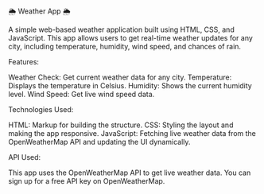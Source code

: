 🌦️ Weather App 🌦️

A simple web-based weather application built using HTML, CSS, and JavaScript. This app allows users to get real-time weather updates for any city, including temperature, humidity, wind speed, and chances of rain.

Features:

Weather Check: Get current weather data for any city.
Temperature: Displays the temperature in Celsius.
Humidity: Shows the current humidity level.
Wind Speed: Get live wind speed data.

Technologies Used:

HTML: Markup for building the structure.
CSS: Styling the layout and making the app responsive.
JavaScript: Fetching live weather data from the OpenWeatherMap API and updating the UI dynamically.

API Used:

This app uses the OpenWeatherMap API to get live weather data. You can sign up for a free API key on OpenWeatherMap.
